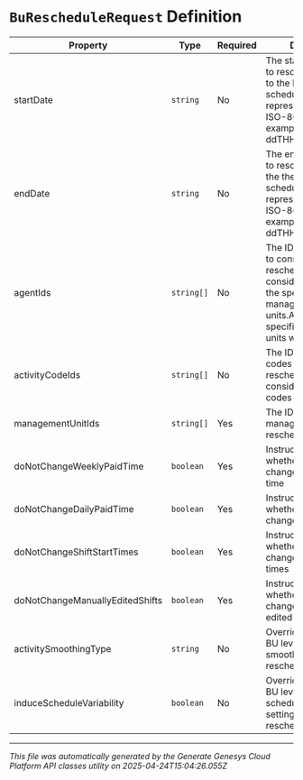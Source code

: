 # `BuRescheduleRequest` Definition

| Property | Type | Required | Description |
|----------|------|----------|-------------|
| startDate | `string` | No | The start of the range to reschedule.  Defaults to the beginning of the schedule. Date time is represented as an ISO-8601 string. For example: yyyy-MM-ddTHH:mm:ss[.mmm]Z |
| endDate | `string` | No | The end of the range to reschedule.  Defaults the the end of the schedule. Date time is represented as an ISO-8601 string. For example: yyyy-MM-ddTHH:mm:ss[.mmm]Z |
| agentIds | `string[]` | No | The IDs of the agents to consider for rescheduling.  Omit to consider all agents in the specified management units.Agents not in the specified management units will be ignored |
| activityCodeIds | `string[]` | No | The IDs of the activity codes to consider for rescheduling.  Omit to consider all activity codes |
| managementUnitIds | `string[]` | Yes | The IDs of the management units to reschedule |
| doNotChangeWeeklyPaidTime | `boolean` | Yes | Instructs the scheduler whether it is allowed to change weekly paid time |
| doNotChangeDailyPaidTime | `boolean` | Yes | Instructs the scheduler whether it is allowed to change daily paid time |
| doNotChangeShiftStartTimes | `boolean` | Yes | Instructs the scheduler whether it is allowed to change shift start times |
| doNotChangeManuallyEditedShifts | `boolean` | Yes | Instructs the scheduler whether it is allowed to change manually edited shifts |
| activitySmoothingType | `string` | No | Overrides the default BU level activity smoothing type for this reschedule run |
| induceScheduleVariability | `boolean` | No | Overrides the default BU level induce schedule variability setting for this reschedule run |

---

*This file was automatically generated by the Generate Genesys Cloud Platform API classes utility on 2025-04-24T15:04:26.055Z*